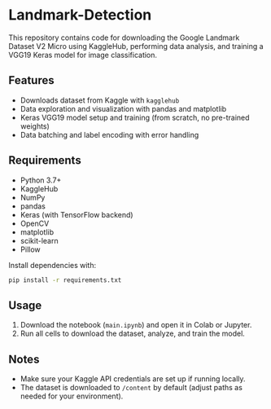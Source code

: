 # Landmark-Detection
This repository contains code for downloading the Google Landmark Dataset V2 Micro using KaggleHub, performing data analysis, and training a VGG19 Keras model for image classification.

## Features
- Downloads dataset from Kaggle with `kagglehub`
- Data exploration and visualization with pandas and matplotlib
- Keras VGG19 model setup and training (from scratch, no pre-trained weights)
- Data batching and label encoding with error handling

## Requirements

- Python 3.7+
- KaggleHub
- NumPy
- pandas
- Keras (with TensorFlow backend)
- OpenCV
- matplotlib
- scikit-learn
- Pillow

Install dependencies with:
```bash
pip install -r requirements.txt
```

## Usage

1. Download the notebook (`main.ipynb`) and open it in Colab or Jupyter.
2. Run all cells to download the dataset, analyze, and train the model.

## Notes

- Make sure your Kaggle API credentials are set up if running locally.
- The dataset is downloaded to `/content` by default (adjust paths as needed for your environment).
